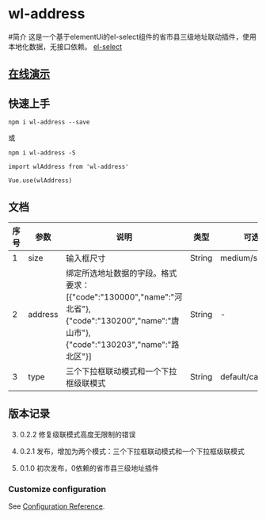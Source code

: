 # wl-address

#简介
  这是一个基于elementUi的el-select组件的省市县三级地址联动插件，使用本地化数据，无接口依赖。
  [el-select](https://element.eleme.cn/#/zh-CN/component/select)

## [在线演示](https://hql7.github.io/)

## 快速上手

`npm i wl-address --save`

或

`npm i wl-address -S`

`import wlAddress from 'wl-address'`

`Vue.use(wlAddress)`

## 文档

  | 序号 | 参数 | 说明 | 类型 | 可选值 | 默认值 |
  | ---- | ---- | ---- | ---- | ---- | ---- |
  | 1 | size | 输入框尺寸 | String | medium/small/mini | - |
  | 2 | address | 绑定所选地址数据的字段。格式要求：[{"code":"130000","name":"河北省"},{"code":"130200","name":"唐山市"},{"code":"130203","name":"路北区"}] | String | - | - |
  | 3| type| 三个下拉框联动模式和一个下拉框级联模式 | String |default/cascader| default |

## 版本记录

3. 0.2.2 修复级联模式高度无限制的错误

2. 0.2.1 发布，增加为两个模式：三个下拉框联动模式和一个下拉框级联模式

1. 0.1.0 初次发布，0依赖的省市县三级地址插件

### Customize configuration
See [Configuration Reference](https://cli.vuejs.org/config/).
